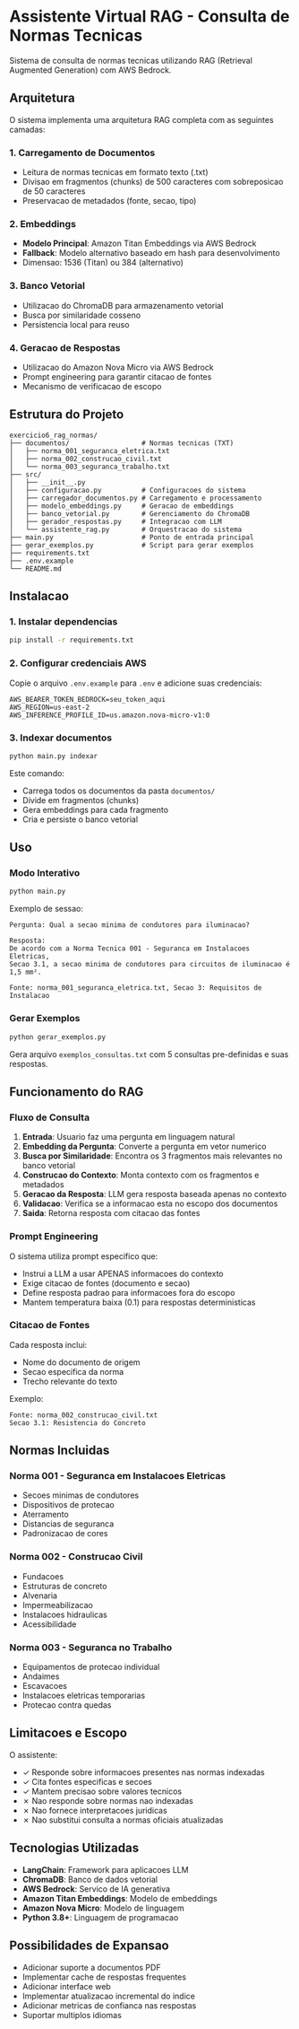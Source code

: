 # Assistente Virtual RAG - Consulta de Normas Tecnicas

Sistema de consulta de normas tecnicas utilizando RAG (Retrieval Augmented Generation) com AWS Bedrock.

## Arquitetura

O sistema implementa uma arquitetura RAG completa com as seguintes camadas:

### 1. Carregamento de Documentos
- Leitura de normas tecnicas em formato texto (.txt)
- Divisao em fragmentos (chunks) de 500 caracteres com sobreposicao de 50 caracteres
- Preservacao de metadados (fonte, secao, tipo)

### 2. Embeddings
- **Modelo Principal**: Amazon Titan Embeddings via AWS Bedrock
- **Fallback**: Modelo alternativo baseado em hash para desenvolvimento
- Dimensao: 1536 (Titan) ou 384 (alternativo)

### 3. Banco Vetorial
- Utilizacao do ChromaDB para armazenamento vetorial
- Busca por similaridade cosseno
- Persistencia local para reuso

### 4. Geracao de Respostas
- Utilizacao do Amazon Nova Micro via AWS Bedrock
- Prompt engineering para garantir citacao de fontes
- Mecanismo de verificacao de escopo

## Estrutura do Projeto

```
exercicio6_rag_normas/
├── documentos/                  # Normas tecnicas (TXT)
│   ├── norma_001_seguranca_eletrica.txt
│   ├── norma_002_construcao_civil.txt
│   └── norma_003_seguranca_trabalho.txt
├── src/
│   ├── __init__.py
│   ├── configuracao.py          # Configuracoes do sistema
│   ├── carregador_documentos.py # Carregamento e processamento
│   ├── modelo_embeddings.py     # Geracao de embeddings
│   ├── banco_vetorial.py        # Gerenciamento do ChromaDB
│   ├── gerador_respostas.py     # Integracao com LLM
│   └── assistente_rag.py        # Orquestracao do sistema
├── main.py                      # Ponto de entrada principal
├── gerar_exemplos.py            # Script para gerar exemplos
├── requirements.txt
├── .env.example
└── README.md
```

## Instalacao

### 1. Instalar dependencias

```bash
pip install -r requirements.txt
```

### 2. Configurar credenciais AWS

Copie o arquivo `.env.example` para `.env` e adicione suas credenciais:

```
AWS_BEARER_TOKEN_BEDROCK=seu_token_aqui
AWS_REGION=us-east-2
AWS_INFERENCE_PROFILE_ID=us.amazon.nova-micro-v1:0
```

### 3. Indexar documentos

```bash
python main.py indexar
```

Este comando:
- Carrega todos os documentos da pasta `documentos/`
- Divide em fragmentos (chunks)
- Gera embeddings para cada fragmento
- Cria e persiste o banco vetorial

## Uso

### Modo Interativo

```bash
python main.py
```

Exemplo de sessao:

```
Pergunta: Qual a secao minima de condutores para iluminacao?

Resposta:
De acordo com a Norma Tecnica 001 - Seguranca em Instalacoes Eletricas,
Secao 3.1, a secao minima de condutores para circuitos de iluminacao é
1,5 mm².

Fonte: norma_001_seguranca_eletrica.txt, Secao 3: Requisitos de Instalacao
```

### Gerar Exemplos

```bash
python gerar_exemplos.py
```

Gera arquivo `exemplos_consultas.txt` com 5 consultas pre-definidas e suas respostas.

## Funcionamento do RAG

### Fluxo de Consulta

1. **Entrada**: Usuario faz uma pergunta em linguagem natural
2. **Embedding da Pergunta**: Converte a pergunta em vetor numerico
3. **Busca por Similaridade**: Encontra os 3 fragmentos mais relevantes no banco vetorial
4. **Construcao do Contexto**: Monta contexto com os fragmentos e metadados
5. **Geracao da Resposta**: LLM gera resposta baseada apenas no contexto
6. **Validacao**: Verifica se a informacao esta no escopo dos documentos
7. **Saida**: Retorna resposta com citacao das fontes

### Prompt Engineering

O sistema utiliza prompt especifico que:
- Instrui a LLM a usar APENAS informacoes do contexto
- Exige citacao de fontes (documento e secao)
- Define resposta padrao para informacoes fora do escopo
- Mantem temperatura baixa (0.1) para respostas deterministicas

### Citacao de Fontes

Cada resposta inclui:
- Nome do documento de origem
- Secao especifica da norma
- Trecho relevante do texto

Exemplo:
```
Fonte: norma_002_construcao_civil.txt
Secao 3.1: Resistencia do Concreto
```

## Normas Incluidas

### Norma 001 - Seguranca em Instalacoes Eletricas
- Secoes minimas de condutores
- Dispositivos de protecao
- Aterramento
- Distancias de seguranca
- Padronizacao de cores

### Norma 002 - Construcao Civil
- Fundacoes
- Estruturas de concreto
- Alvenaria
- Impermeabilizacao
- Instalacoes hidraulicas
- Acessibilidade

### Norma 003 - Seguranca no Trabalho
- Equipamentos de protecao individual
- Andaimes
- Escavacoes
- Instalacoes eletricas temporarias
- Protecao contra quedas

## Limitacoes e Escopo

O assistente:
- ✓ Responde sobre informacoes presentes nas normas indexadas
- ✓ Cita fontes especificas e secoes
- ✓ Mantem precisao sobre valores tecnicos
- ✗ Nao responde sobre normas nao indexadas
- ✗ Nao fornece interpretacoes juridicas
- ✗ Nao substitui consulta a normas oficiais atualizadas

## Tecnologias Utilizadas

- **LangChain**: Framework para aplicacoes LLM
- **ChromaDB**: Banco de dados vetorial
- **AWS Bedrock**: Servico de IA generativa
- **Amazon Titan Embeddings**: Modelo de embeddings
- **Amazon Nova Micro**: Modelo de linguagem
- **Python 3.8+**: Linguagem de programacao

## Possibilidades de Expansao

- Adicionar suporte a documentos PDF
- Implementar cache de respostas frequentes
- Adicionar interface web
- Implementar atualizacao incremental do indice
- Adicionar metricas de confianca nas respostas
- Suportar multiplos idiomas
